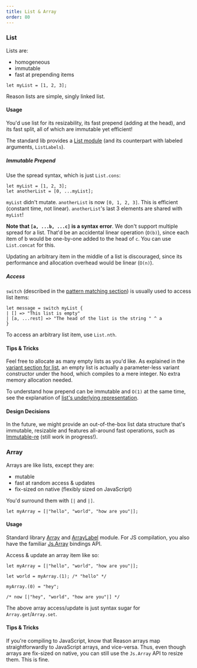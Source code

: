```yaml
---
title: List & Array
order: 80
---
```


### List

Lists are:

- homogeneous
- immutable
- fast at prepending items

```reason
let myList = [1, 2, 3];
```

Reason lists are simple, singly linked list.

#### Usage

You'd use list for its resizability, its fast prepend (adding at the head), and its fast split, all of which are immutable yet efficient!

The standard lib provides a [List module](/api/List.html) (and its counterpart with labeled arguments, `ListLabels`).

##### Immutable Prepend

Use the spread syntax, which is just `List.cons`:

```reason
let myList = [1, 2, 3];
let anotherList = [0, ...myList];
```

`myList` didn't mutate. `anotherList` is now `[0, 1, 2, 3]`. This is efficient (constant time, not linear). `anotherList`'s last 3 elements are shared with `myList`!

**Note that `[a, ...b, ...c]` is a syntax error**. We don't support multiple spread for a list. That'd be an accidental linear operation (`O(b)`), since each item of b would be one-by-one added to the head of `c`. You can use `List.concat` for this.

Updating an arbitrary item in the middle of a list is discouraged, since its performance and allocation overhead would be linear (`O(n)`).

##### Access

`switch` (described in the [pattern matching section](/guide/language/pattern-matching)) is usually used to access list items:

```
let message = switch myList {
| [] => "This list is empty"
| [a, ...rest] => "The head of the list is the string " ^ a
}
```

To access an arbitrary list item, use `List.nth`.

#### Tips & Tricks

Feel free to allocate as many empty lists as you'd like. As explained in the [variant section for list](/guide/language/variant#list), an empty list is actually a parameter-less variant constructor under the hood, which compiles to a mere integer. No extra memory allocation needed.

To understand how prepend can be immutable and `O(1)` at the same time, see the explanation of [list's underlying representation](/guide/language/variant#list).

#### Design Decisions

In the future, we might provide an out-of-the-box list data structure that's immutable, resizable and features all-around fast operations, such as [Immutable-re](https://github.com/facebookincubator/immutable-re) (still work in progress!).

### Array

Arrays are like lists, except they are:

- mutable
- fast at random access & updates
- fix-sized on native (flexibly sized on JavaScript)

You'd surround them with `[|` and `|]`.

```reason
let myArray = [|"hello", "world", "how are you"|];
```

#### Usage

Standard library [Array](/api/Array.html) and [ArrayLabel](/api/ArrayLabels.html) module. For JS compilation, you also have the familiar [Js.Array](https://bucklescript.github.io/bucklescript/api/Js.Array.html) bindings API.

Access & update an array item like so:

```reason
let myArray = [|"hello", "world", "how are you"|];

let world = myArray.(1); /* "hello" */

myArray.(0) = "hey";

/* now [|"hey", "world", "how are you"|] */
```

The above array access/update is just syntax sugar for `Array.get`/`Array.set`.

#### Tips & Tricks

If you're compiling to JavaScript, know that Reason arrays map straightforwardly to JavaScript arrays, and vice-versa. Thus, even though arrays are fix-sized on native, you can still use the `Js.Array` API to resize them. This is fine.

